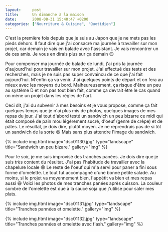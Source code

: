 ```yaml
---
layout:     post
title:      Un dimanche à la maison
date:       2008-08-31 15:40:47 +0200
categories: ["Nourriture & Cuisine", "Quotidien"]
---
```


C'est la première fois depuis que je suis au Japon que je ne mets pas les pieds dehors. Il faut dire que j'ai
consacré ma journée à travailler sur mon projet, car demain je vais en balade avec l'assistant. Je vais rencontrer
un de ces amis. Je vous en dirais plus sur ça demain :wink:

<!--more-->

Pour compenser ma journée de balade de lundi, j'ai pris la journée d'aujourd'hui pour travailler sur mon projet.
J'ai effectué des tests et des recherches, mais je ne suis pas super convaincu de ce que j'ai fait aujourd'hui.
M'enfin ça va venir. J'ai quelques points de départ et on fera au mieux avec les moyens du bord. Malheureusement,
ça risque d'être un peu au système D et non pas tout bien fait, comme ça devrait être le cas quand on mène un
projet dans les règles de l'art.

Ceci dit, j'ai du subvenir à mes besoins et je vous propose, comme ça fait quelques temps que je n'ai plus mis de
photos, quelques images de mes repas du jour. J'ai tout d'abord testé un sandwich un peu bizarre ce midi qui était
composé de pain mou légèrement sucré, d'oeuf (genre de crèpe) et de pâtes. Le résultat, je dois dire, plutôt moyen.
Je ne reprendrais pas de si tôt un sandwich de la sorte :laughing: Mais sans plus attendre l'image du sandwich.

<!-- /assets/images/posts/2008-08-31-un-dimanche-a-la-maison/dsc01130.jpg -->
{% include img.html
    image="dsc01130.jpg"
    type="landscape"
    title="Sandwich un peu bizare."
    gallery="img"
%}

Pour le soir, je me suis improvisé des tranches panées. Je dois dire que je suis très content du résultat. J'ai pas
l'habitude de travailler avec la chapelure locale :laughing: Le reste de l'oeuf qui m'a servi pour paner a fini sous forme
d'omelette. Le tout fut accompagné d'une bonne petite salade. Au moins, si le projet va moyennement bien, l'appétit
va bien et mes repas aussi :laughing: Voici les photos de mes tranches panées après cuisson. La couleur sombre de
l'omelette est due à la sauce soja que j'utilise pour saler mes plats.

<!-- /assets/images/posts/2008-08-31-un-dimanche-a-la-maison/dsc01131.jpg -->
{% include img.html
    image="dsc01131.jpg"
    type="landscape"
    title="Tranches pannées et omelette."
    gallery="img"
%}

<!-- /assets/images/posts/2008-08-31-un-dimanche-a-la-maison/dsc01132.jpg -->
{% include img.html
    image="dsc01132.jpg"
    type="landscape"
    title="Tranches pannées et omelette avec flash."
    gallery="img"
%}

